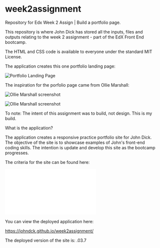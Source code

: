 # week2assignment

Repository for Edx Week 2 Assign | Build a portfolio page.

This repository is where John Dick has stored all the inputs, files and outputs relating to the week 2 assignment - part of the EdX Front End bootcamp.

The HTML and CSS code is available to everyone under the standard MIT License.

The application creates this one portfolio landing page:

![Portfolio Landing Page](portfolio-landing.jpg)

The inspiration for the porfolio page came from Ollie Marshall:

![Ollie Marshall screenshot](desktop-inspiration.jpg)

![Ollie Marshall screenshot](mobile-inspiration.jpg)

To note: The intent of this assignment was to build, not design. This is my build.

What is the application?

The application creates a responsive practice portfolio site for John Dick. The objective of the site is to showcase examples of John's front-end coding skills. The intention is update and develop this site as the bootcamp progresses.

The criteria for the site can be found here:

![Assignment assessment criteria](assessmentcriteria.md)

You can view the deployed application here:

https://johndck.github.io/week2assignment/

The deployed version of the site is: .03.7
